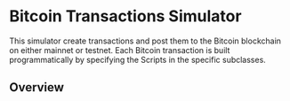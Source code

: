 # Bitcoin Transactions Simulator
This simulator create transactions and post them to the Bitcoin blockchain on either mainnet or testnet. Each Bitcoin transaction is built programmatically by specifying the Scripts in the specific subclasses. 

## Overview

